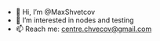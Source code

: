 - 👋 Hi, I’m @MaxShvetcov
- 👀 I’m interested in nodes and testing
- 📫 Reach me: centre.chvecov@gmail.com

<!---
MaxShvetcov/MaxShvetcov is a ✨ special ✨ repository because its `README.md` (this file) appears on your GitHub profile.
You can click the Preview link to take a look at your changes.
--->
